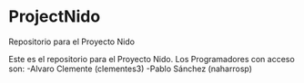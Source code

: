 # ProjectNido
Repositorio para el Proyecto Nido

Este es el repositorio para el Proyecto Nido.
Los Programadores con acceso son:
-Alvaro Clemente (clementes3)
-Pablo Sánchez (naharrosp)

